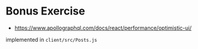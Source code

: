 # Bonus Exercise

- https://www.apollographql.com/docs/react/performance/optimistic-ui/

implemented in `client/src/Posts.js`